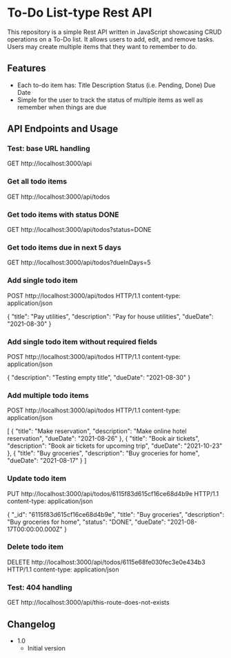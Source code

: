 # To-Do List-type Rest API

This repository is a simple Rest API written in JavaScript showcasing CRUD operations on a To-Do list. It allows users to add, edit, and remove tasks. Users may create multiple items that they want to remember to do.

## Features

- Each to-do item has:
  Title
  Description
  Status (i.e. Pending, Done)
  Due Date
- Simple for the user to track the status of multiple items as well as remember when things are due

## API Endpoints and Usage

### Test: base URL handling

GET http://localhost:3000/api

### Get all todo items

GET http://localhost:3000/api/todos

### Get todo items with status DONE

GET http://localhost:3000/api/todos?status=DONE

### Get todo items due in next 5 days

GET http://localhost:3000/api/todos?dueInDays=5

### Add single todo item

POST http://localhost:3000/api/todos HTTP/1.1
content-type: application/json

{
    "title": "Pay utilities",
    "description": "Pay for house utilities",
    "dueDate": "2021-08-30"
}

### Add single todo item without required fields

POST http://localhost:3000/api/todos HTTP/1.1
content-type: application/json

{
    "description": "Testing empty title",
    "dueDate": "2021-08-30"
}

### Add multiple todo items

POST http://localhost:3000/api/todos HTTP/1.1
content-type: application/json

[
    {
        "title": "Make reservation",
        "description": "Make online hotel reservation",
        "dueDate": "2021-08-26"
    },
    {
        "title": "Book air tickets",
        "description": "Book air tickets for upcoming trip",
        "dueDate": "2021-10-23"
    },
    {
        "title": "Buy groceries",
        "description": "Buy groceries for home",
        "dueDate": "2021-08-17"
    }
]

### Update todo item

PUT http://localhost:3000/api/todos/6115f83d615cf16ce68d4b9e HTTP/1.1
content-type: application/json

{
    "_id": "6115f83d615cf16ce68d4b9e",
    "title": "Buy groceries",
    "description": "Buy groceries for home",
    "status": "DONE",
    "dueDate": "2021-08-17T00:00:00.000Z"
}

### Delete todo item

DELETE http://localhost:3000/api/todos/6115e68fe030fec3e0e434b3 HTTP/1.1
content-type: application/json

### Test: 404 handling

GET http://localhost:3000/api/this-route-does-not-exists

## Changelog

- 1.0
  - Initial version
